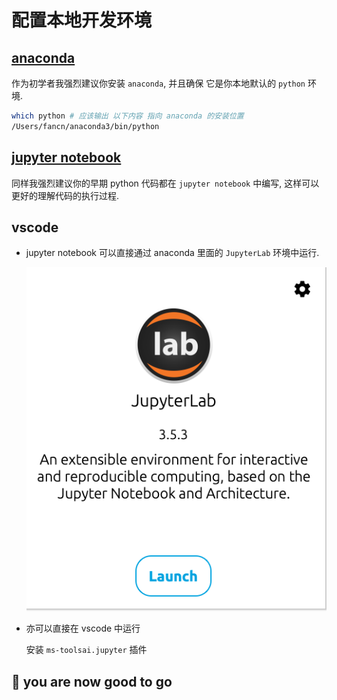 # 配置本地开发环境

## [anaconda](https://www.anaconda.com/)

作为初学者我强烈建议你安装 `anaconda`, 并且确保 它是你本地默认的 `python` 环境.

```bash
which python # 应该输出 以下内容 指向 anaconda 的安装位置
/Users/fancn/anaconda3/bin/python
```

## [jupyter notebook](https://jupyter.org/)

同样我强烈建议你的早期 python 代码都在 `jupyter notebook` 中编写, 这样可以更好的理解代码的执行过程.

## vscode

- jupyter notebook 可以直接通过 anaconda 里面的 `JupyterLab` 环境中运行.

  ![JupyterLab](../assets/JupeterLab.png)

- 亦可以直接在 vscode 中运行

  安装 `ms-toolsai.jupyter` 插件

## 🚀 you are now good to go
